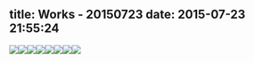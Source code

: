 title: Works - 20150723
date: 2015-07-23 21:55:24
---

![](http://yczim.qiniudn.com/works/header.png)![](http://yczim.qiniudn.com/works/wing.png)![](http://yczim.qiniudn.com/works/weini.png)![](http://yczim.qiniudn.com/works/xinsheng.png)![](http://yczim.qiniudn.com/works/dailyget.png)![](http://yczim.qiniudn.com/works/ixiangche.png)![](http://yczim.qiniudn.com/works/boocle.png)![](http://yczim.qiniudn.com/works/thanks.png)

